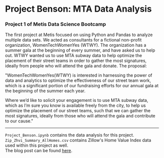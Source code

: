 # Project Benson: MTA Data Analysis
### Project 1 of Metis Data Science Bootcamp  

The first project at Metis focused on using Python and Pandas to analyze multiple data sets. We acted as consultants for a fictional non-profit organization, WomenTechWomenYes (WTWY). The organization has a summer gala at the beginning of every summer, and have asked us to help out. WTWY wanted us to use MTA subway data to help optimize the placement of their street teams in order to gather the most signatures, ideally from people who will attend the gala and donate. The proposal:

"WomenTechWomenYes(WTWY) is interested in harnessing the power of data and analytics to optimize the effectiveness of our street team work, which is a significant portion of our fundraising efforts for our annual gala at the beginning of the summer each year.

Where we’d like to solicit your engagement is to use MTA subway data, which as I’m sure you know is available freely from the city, to help us optimize the placement of our street teams, such that we can gather the most signatures, ideally from those who will attend the gala and contribute to our cause."    

---

`Project_Benson.ipynb` contains the data analysis for this project.  
`Zip_Zhvi_Summary_AllHomes.csv` contains Zillow's Home Value Index data used within this project as well.  
The blog post can be found [here](https://zachheick.github.io/2017/09/25/MTA-Data-Analysis/).

